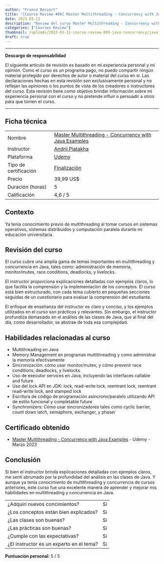 ```yaml
---
author: "Franco Becvort"
title: "[Course Review #09] Master Multithreading - Concurrency with Java Examples"
date: 2023-03-11
description: "Review del curso Master Multithreading - Concurrency with Java Examples"
categories: ["Courses Review"]
thumbnail: /uploads/2023-03-11-course-review-009-java-concurrency/javaThread.png
draft: true
---
```


---

**Descargo de responsabilidad**

El siguiente artículo de revisión es basado en mi experiencia personal y mi opinión. Como el curso es un programa pago, no puedo compartir ningún material protegido por derechos de autor o material del curso en sí. Las declaraciones hechas en esta revisión son exclusivamente personal y no reflejan las opiniones o los puntos de vista de los creadores o instructores del curso. Esta revisión tiene como objetivo brindar información sobre mi experiencia personal con el curso y no pretende influir o persuadir a otros para que tomen el curso.

---

## Ficha técnica

|                       |                                                                                                                                                                                                                    |
| --------------------- | ------------------------------------------------------------------------------------------------------------------------------------------------------------------------------------------------------------------ |
| Nombre                | [Master Multithreading - Concurrency with Java Examples](https://www.udemy.com/course/multithreading-learnit/)                                                                                                     |
| Instructor            | [Andrii Piatakha](https://www.linkedin.com/in/andrii-piatakha/)                                                                                                                                                    |
| Plataforma            | [Udemy](https://www.udemy.com/)                                                                                                                                                                                    |
| Tipo de certificación | [Finalización](https://support.udemy.com/hc/es/sections/360011037194-Certificados-de-finalizaci%C3%B3n#:~:text=Los%20certificados%20de%20finalizaci%C3%B3n%20sirven,certificados%20no%20tienen%20validez%20legal.) |
| Precio                | 39,99 US$                                                                                                                                                                                                          |
| Duración \(horas\)    | 5                                                                                                                                                                                                                  |
| Calificación          | 4,6 / 5                                                                                                                                                                                                            |

## Contexto

Ya tenía conocimiento previo de multithreading al tomar cursos en sistemas operativos, sistemas distribuidos y computación paralela durante mi educación universitaria.

## Revisión del curso

El curso cubre una amplia gama de temas importantes en multithreading y concurrencia en Java, tales como: administración de memoria, monitor/mutex, race conditions, deadlocks, y livelocks.

El instructor proporciona explicaciones detalladas con ejemplos claros, lo que facilita la comprensión y la implementación de los conceptos. El curso está bien estructurado, con cada tema cubierto en pequeñas secciones seguidas de un cuestionario para evaluar la comprensión del estudiante.

El enfoque de enseñanza del instructor es claro y conciso, y los ejemplos utilizados en el curso son prácticos y relevantes. Sin embargo, el instructor profundiza demasiado en el análisis de las clases de Java, que al final del día, como desarrollador, se abstrae de toda esa complejidad.

## Habilidades relacionadas al curso

- Multithreading en Java
- Memory Management en programas multithreading y como administrar la memoria efectivamente
- Sincronización: cómo usar monitor/mutex, y cómo prevenir race conditions, deadlocks, y livelocks
- Uso de executor services en Java, incluyendo las interfaces callable and future
- Uso del lock API en JDK: lock, read-write lock, reentrant lock, reentrant read-write lock, and stamped lock
- Escritura de código de programación asíncrono/paralelo utilizando API de estilo funcional y completable future
- Synchronizers: Cómo usar sincronizadores tales como cyclic barrier, count down latch, semaphore, exchanger, y phaser

## Certificado obtenido

- [Master Multithreading - Concurrency with Java Examples](https://udemy-certificate.s3.amazonaws.com/pdf/UC-20469e25-5641-4d91-bfa7-5573d69e9063.pdf) - Udemy - Marzo 2023

## Conclusión

Si bien el instructor brinda explicaciones detalladas con ejemplos claros, me sentí abrumado por la profundidad del análisis en las clases de Java. Y aunque ya tenía conocimiento de multithreading y concurrencia de cursos anteriores, este curso fue una excelente manera de aprender y mejorar mis habilidades en multithreading y concurrencia en Java.

|                                          |     |
| ---------------------------------------- | --- |
| ¿Adquirí nuevos concimientos?            | Si  |
| ¿Los conceptos están bien explicados?    | Si  |
| ¿Las clases son buenas?                  | Si  |
| ¿Las prácticas son buenas?               | Si  |
| ¿Cumple con las expectativas?            | Si  |
| ¿El instructor es un experto en el tema? | Si  |

**Puntuación personal:** 5 / 5
